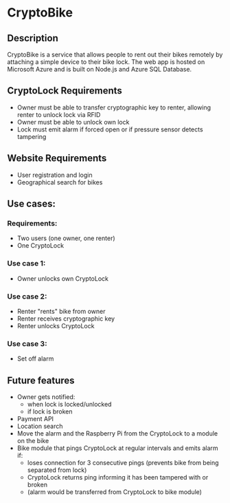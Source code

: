 # CryptoBike

## Description
CryptoBike is a service that allows people to rent out their bikes remotely by attaching a simple device to their bike lock.
The web app is hosted on Microsoft Azure and is built on Node.js and Azure SQL Database.

## CryptoLock Requirements
* Owner must be able to transfer cryptographic key to renter, allowing renter to unlock lock via RFID
* Owner must be able to unlock own lock
* Lock must emit alarm if forced open or if pressure sensor detects tampering

## Website Requirements
* User registration and login
* Geographical search for bikes

## Use cases:
### Requirements:
* Two users (one owner, one renter)
* One CryptoLock
### Use case 1:
  * Owner unlocks own CryptoLock
### Use case 2:
  * Renter "rents" bike from owner
  * Renter receives cryptographic key
  * Renter unlocks CryptoLock
### Use case 3:
  * Set off alarm

## Future features
* Owner gets notified:
  * when lock is locked/unlocked
  * if lock is broken
* Payment API
* Location search
* Move the alarm and the Raspberry Pi from the CryptoLock to a module on the bike
* Bike module that pings CryptoLock at regular intervals and emits alarm if:
  * loses connection for 3 consecutive pings (prevents bike from being separated from lock)
  * CryptoLock returns ping informing it has been tampered with or broken
  * (alarm would be transferred from CryptoLock to bike module)